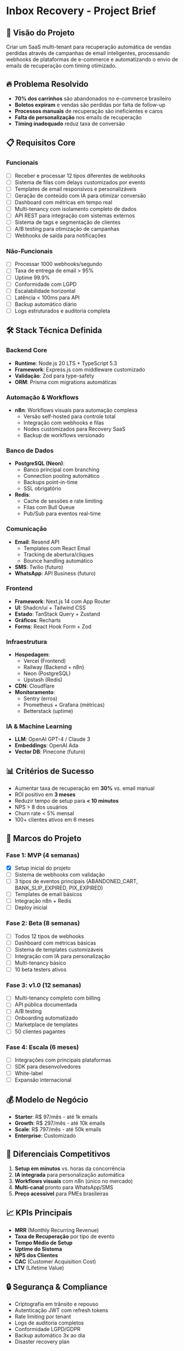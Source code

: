 # Inbox Recovery - Project Brief

## 🎯 Visão do Projeto
Criar um SaaS multi-tenant para recuperação automática de vendas perdidas através de campanhas de email inteligentes, processando webhooks de plataformas de e-commerce e automatizando o envio de emails de recuperação com timing otimizado.

## 🔥 Problema Resolvido
- **70% dos carrinhos** são abandonados no e-commerce brasileiro
- **Boletos expiram** e vendas são perdidas por falta de follow-up
- **Processos manuais** de recuperação são ineficientes e caros
- **Falta de personalização** nos emails de recuperação
- **Timing inadequado** reduz taxa de conversão

## 📋 Requisitos Core

### Funcionais
- [ ] Receber e processar 12 tipos diferentes de webhooks
- [ ] Sistema de filas com delays customizados por evento
- [ ] Templates de email responsivos e personalizáveis
- [ ] Geração de conteúdo com IA para otimizar conversão
- [ ] Dashboard com métricas em tempo real
- [ ] Multi-tenancy com isolamento completo de dados
- [ ] API REST para integração com sistemas externos
- [ ] Sistema de tags e segmentação de clientes
- [ ] A/B testing para otimização de campanhas
- [ ] Webhooks de saída para notificações

### Não-Funcionais
- [ ] Processar 1000 webhooks/segundo
- [ ] Taxa de entrega de email > 95%
- [ ] Uptime 99.9%
- [ ] Conformidade com LGPD
- [ ] Escalabilidade horizontal
- [ ] Latência < 100ms para API
- [ ] Backup automático diário
- [ ] Logs estruturados e auditoria completa

## 🛠 Stack Técnica Definida

### Backend Core
- **Runtime**: Node.js 20 LTS + TypeScript 5.3
- **Framework**: Express.js com middleware customizado
- **Validação**: Zod para type-safety
- **ORM**: Prisma com migrations automáticas

### Automação & Workflows
- **n8n**: Workflows visuais para automação complexa
  - Versão self-hosted para controle total
  - Integração com webhooks e filas
  - Nodes customizados para Recovery SaaS
  - Backup de workflows versionado

### Banco de Dados
- **PostgreSQL (Neon)**: 
  - Banco principal com branching
  - Connection pooling automático
  - Backups point-in-time
  - SSL obrigatório
- **Redis**: 
  - Cache de sessões e rate limiting
  - Filas com Bull Queue
  - Pub/Sub para eventos real-time

### Comunicação
- **Email**: Resend API
  - Templates com React Email
  - Tracking de abertura/cliques
  - Bounce handling automático
- **SMS**: Twilio (futuro)
- **WhatsApp**: API Business (futuro)

### Frontend
- **Framework**: Next.js 14 com App Router
- **UI**: Shadcn/ui + Tailwind CSS
- **Estado**: TanStack Query + Zustand
- **Gráficos**: Recharts
- **Forms**: React Hook Form + Zod

### Infraestrutura
- **Hospedagem**: 
  - Vercel (Frontend)
  - Railway (Backend + n8n)
  - Neon (PostgreSQL)
  - Upstash (Redis)
- **CDN**: Cloudflare
- **Monitoramento**: 
  - Sentry (erros)
  - Prometheus + Grafana (métricas)
  - Betterstack (uptime)

### IA & Machine Learning
- **LLM**: OpenAI GPT-4 / Claude 3
- **Embeddings**: OpenAI Ada
- **Vector DB**: Pinecone (futuro)

## 📊 Critérios de Sucesso
- Aumentar taxa de recuperação em **30%** vs. email manual
- ROI positivo em **3 meses**
- Reduzir tempo de setup para **< 10 minutos**
- NPS > 8 dos usuários
- Churn rate < 5% mensal
- 100+ clientes ativos em 6 meses

## 🚀 Marcos do Projeto

### Fase 1: MVP (4 semanas) 
- [x] Setup inicial do projeto
- [ ] Sistema de webhooks com validação
- [ ] 3 tipos de eventos principais (ABANDONED_CART, BANK_SLIP_EXPIRED, PIX_EXPIRED)
- [ ] Templates de email básicos
- [ ] Integração n8n + Redis
- [ ] Deploy inicial

### Fase 2: Beta (8 semanas)
- [ ] Todos 12 tipos de webhooks
- [ ] Dashboard com métricas básicas
- [ ] Sistema de templates customizáveis
- [ ] Integração com IA para personalização
- [ ] Multi-tenancy básico
- [ ] 10 beta testers ativos

### Fase 3: v1.0 (12 semanas)
- [ ] Multi-tenancy completo com billing
- [ ] API pública documentada
- [ ] A/B testing
- [ ] Onboarding automatizado
- [ ] Marketplace de templates
- [ ] 50 clientes pagantes

### Fase 4: Escala (6 meses)
- [ ] Integrações com principais plataformas
- [ ] SDK para desenvolvedores
- [ ] White-label
- [ ] Expansão internacional

## 💰 Modelo de Negócio
- **Starter**: R$ 97/mês - até 1k emails
- **Growth**: R$ 297/mês - até 10k emails  
- **Scale**: R$ 797/mês - até 50k emails
- **Enterprise**: Customizado

## 🎯 Diferenciais Competitivos
1. **Setup em minutos** vs. horas da concorrência
2. **IA integrada** para personalização automática
3. **Workflows visuais** com n8n (único no mercado)
4. **Multi-canal** pronto para WhatsApp/SMS
5. **Preço acessível** para PMEs brasileiras

## 📈 KPIs Principais
- **MRR** (Monthly Recurring Revenue)
- **Taxa de Recuperação** por tipo de evento
- **Tempo Médio de Setup**
- **Uptime do Sistema**
- **NPS dos Clientes**
- **CAC** (Customer Acquisition Cost)
- **LTV** (Lifetime Value)

## 🔒 Segurança & Compliance
- Criptografia em trânsito e repouso
- Autenticação JWT com refresh tokens
- Rate limiting por tenant
- Logs de auditoria completos
- Conformidade LGPD/GDPR
- Backup automático 3x ao dia
- Disaster recovery plan 